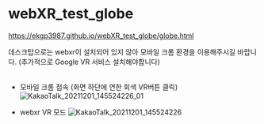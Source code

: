 # webXR_test_globe

https://ekgp3987.github.io/webXR_test_globe/globe.html

데스크탑으로는 webxr이 설치되어 있지 않아 모바일 크롬 환경을 이용해주시길 바랍니다. (추가적으로 Google VR 서비스 설치해야합니다)
<br>
<br>

- 모바일 크롬 접속 (화면 하단에 연한 회색 VR버튼 클릭)
![KakaoTalk_20211201_145524226_01](https://user-images.githubusercontent.com/57945707/144179920-356fbf95-6da3-4950-9643-3d3e417f41d2.jpg)

- webxr VR 모드
![KakaoTalk_20211201_145524226](https://user-images.githubusercontent.com/57945707/144179927-d2ed3d3e-bd22-4b8b-a1cf-c10ebcdb1113.jpg)
